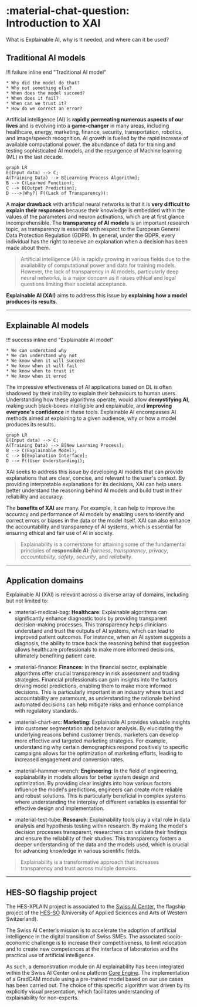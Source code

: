 # :material-chat-question: Introduction to XAI

What is Explainable AI, why is it needed, and where can it be used?

## Traditional AI models

!!! failure inline end "Traditional AI model"

    * Why did the model do that?
    * Why not something else?
    * When does the model succeed?
    * When does it fail?
    * When can we trust it?
    * How do we correct an error?

Artificial intelligence (AI) is **rapidly permeating numerous aspects of our lives** and is evolving into a
**game-changer** in many areas, including healthcare, energy, marketing, finance, security,
transportation, robotics, and image/speech recognition. AI growth is fuelled by the rapid increase of
available computational power, the abundance of data for training and testing sophisticated AI
models, and the resurgence of Machine learning (ML) in the last decade.


```mermaid
graph LR
E(Input data) --> C;
A(Training Data) --> B[Learning Process Algorithm];
B --> C(Learned Function);
C --> D[Output Prediction];
D --->|Why?| F((Lack of Transparency));
```

A **major drawback** with artificial neural networks is that it is **very difficult to explain their responses**
because their knowledge is embedded within the values of the parameters and neuron activations,
which are at first glance incomprehensible. The **transparency of AI models** is an important research
topic, as transparency is essential with respect to the European General Data Protection Regulation
(GDPR). In general, under the GDPR, every individual has the right to receive an explanation when
a decision has been made about them.

> Artificial intelligence (AI) is rapidly growing in various fields due to the availability
of computational power and data for training models. However, the lack of transparency in
AI models, particularly deep neural networks, is a major concern as it raises ethical and legal questions
limiting their societal acceptance.

**Explainable AI (XAI)** aims to address this issue by **explaining how a model produces its
results**.

***

## Explainable AI models

!!! success inline end "Explainable AI model"

    * We can understand why
    * We can understand why not
    * We know when it will succeed
    * We know when it will fail
    * We know when to trust it
    * We know when it erred

The impressive effectiveness of AI applications based on DL is often shadowed by their inability to explain
their behaviours to human users. Understanding how these algorithms operate, would allow **demystifying AI**,
making such black-boxes intelligible and explainable, and **improving everyone's confidence** in these tools.
Explainable AI encompasses AI methods aimed at explaining to a given audience, why or how a model produces
its results.

```mermaid
graph LR
E(Input data) --> C;
A(Training Data) --> B[New Learning Process];
B --> C(Explainable Model);
C --> D[Explanation Interface];
D --> F((User Understanding));
```

XAI seeks to address this issue by developing AI models that can provide explanations that are clear, concise, and relevant to the user's context. By providing interpretable explanations for its decisions, XAI can help users better understand the reasoning behind AI models and build trust in their reliability and accuracy.

The **benefits of XAI** are many. For example, it can help to improve the accuracy and performance of
AI models by enabling users to identify and correct errors or biases in the data or the model itself.
XAI can also enhance the accountability and transparency of AI systems, which is essential for ensuring
ethical and fair use of AI in society.

> Explainability is a cornerstone for attaining some of the fundamental principles of **responsible AI**:
*fairness*, *transparency*, *privacy*, *accountability*, *safety*, *security*, and *reliability*.

---

## Application domains

Explainable AI (XAI) is relevant across a diverse array of domains, including but not limited to:

- :material-medical-bag: **Healthcare**: Explainable algorithms can significantly enhance diagnostic tools by providing transparent decision-making processes. This transparency helps clinicians understand and trust the outputs of AI systems, which can lead to improved patient outcomes. For instance, when an AI system suggests a diagnosis, the ability to trace back the reasoning behind that suggestion allows healthcare professionals to make more informed decisions, ultimately benefiting patient care.

- :material-finance: **Finances**: In the financial sector, explainable algorithms offer crucial transparency in risk assessment and trading strategies. Financial professionals can gain insights into the factors driving model predictions, enabling them to make more informed decisions. This is particularly important in an industry where trust and accountability are paramount, as understanding the rationale behind automated decisions can help mitigate risks and enhance compliance with regulatory standards.

- :material-chart-arc: **Marketing**: Explainable AI provides valuable insights into customer segmentation and behavior analysis. By elucidating the underlying reasons behind customer trends, marketers can develop more effective and targeted marketing strategies. For example, understanding why certain demographics respond positively to specific campaigns allows for the optimization of marketing efforts, leading to increased engagement and conversion rates.

- :material-hammer-wrench: **Engineering**: In the field of engineering, explainability in models allows for better system design and optimization. By providing clear insights into how various factors influence the model's predictions, engineers can create more reliable and robust solutions. This is particularly beneficial in complex systems where understanding the interplay of different variables is essential for effective design and implementation.

- :material-test-tube: **Research**: Explainability tools play a vital role in data analysis and hypothesis testing within research. By making the model's decision processes transparent, researchers can validate their findings and ensure the reliability of their studies. This transparency fosters a deeper understanding of the data and the models used, which is crucial for advancing knowledge in various scientific fields.

> Explainability is a transformative approach that increases transparency and trust across multiple domains.

---

## HES-SO flagship project

The HES-XPLAIN project is associated to the [Swiss AI Center](https://swiss-ai-center.ch/), the flagship project of the [HES-SO](team.md#the-hes-so) (University of Applied Sciences and Arts of Western Switzerland).

The Swiss AI Center’s mission is to accelerate the adoption of artificial intelligence in the digital transition of Swiss SMEs. The associated socio-economic challenge is to increase their competitiveness, to limit relocation and to create new competences at the interface of laboratories and the practical use of artificial intelligence.

As such, a demonstration module on AI explainability has been integrated within the Swiss AI Center online platform [Core Engine](https://app.swiss-ai-center.ch/). The implementation of a GradCAM module using a pre-trained model based on our use cases has been carried out. The choice of this specific algorithm was driven by its explicitly visual presentation, which facilitates understanding of explainability for non-experts.
